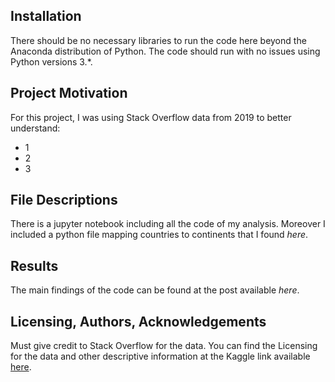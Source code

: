 ## Installation
There should be no necessary libraries to run the code here beyond the Anaconda distribution of Python. The code should run with no issues using Python versions 3.*.

## Project Motivation
For this project, I was using Stack Overflow data from 2019 to better understand: 
- 1
- 2
- 3

## File Descriptions
There is a jupyter notebook including all the code of my analysis. Moreover I included a python file mapping countries to continents that I found _here_.

## Results
The main findings of the code can be found at the post available _here_.

## Licensing, Authors, Acknowledgements
Must give credit to Stack Overflow for the data. You can find the Licensing for the data and other descriptive information at the Kaggle link available [here](https://www.kaggle.com/mchirico/stack-overflow-developer-survey-results-2019).
